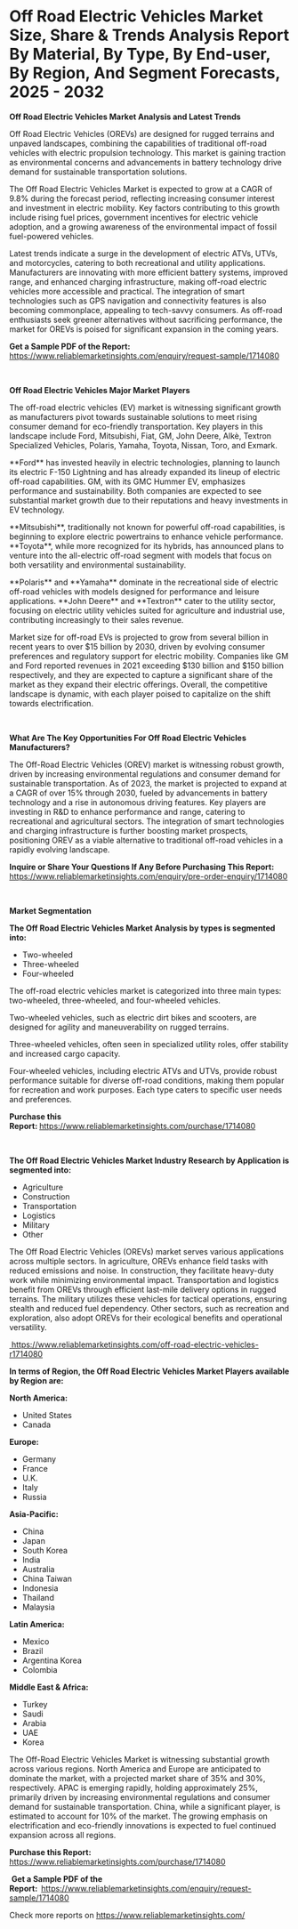 <p><h1>Off Road Electric Vehicles Market Size, Share & Trends Analysis Report By Material, By Type, By End-user, By Region, And Segment Forecasts, 2025 - 2032</h1></p><p><strong>Off Road Electric Vehicles Market Analysis and Latest Trends</strong></p>
<p><p>Off Road Electric Vehicles (OREVs) are designed for rugged terrains and unpaved landscapes, combining the capabilities of traditional off-road vehicles with electric propulsion technology. This market is gaining traction as environmental concerns and advancements in battery technology drive demand for sustainable transportation solutions.</p><p>The Off Road Electric Vehicles Market is expected to grow at a CAGR of 9.8% during the forecast period, reflecting increasing consumer interest and investment in electric mobility. Key factors contributing to this growth include rising fuel prices, government incentives for electric vehicle adoption, and a growing awareness of the environmental impact of fossil fuel-powered vehicles.</p><p>Latest trends indicate a surge in the development of electric ATVs, UTVs, and motorcycles, catering to both recreational and utility applications. Manufacturers are innovating with more efficient battery systems, improved range, and enhanced charging infrastructure, making off-road electric vehicles more accessible and practical. The integration of smart technologies such as GPS navigation and connectivity features is also becoming commonplace, appealing to tech-savvy consumers. As off-road enthusiasts seek greener alternatives without sacrificing performance, the market for OREVs is poised for significant expansion in the coming years.</p></p>
<p><strong>Get a Sample PDF of the Report:&nbsp;</strong> <a href="https://www.reliablemarketinsights.com/enquiry/request-sample/1714080?utm_campaign=3369&utm_medium=2&utm_source=Github&utm_content=ia&utm_term=30032025&utm_id=off-road-electric-vehicles">https://www.reliablemarketinsights.com/enquiry/request-sample/1714080</a></p>
<p>&nbsp;</p>
<p><strong>Off Road Electric Vehicles Major Market Players</strong></p>
<p><p>The off-road electric vehicles (EV) market is witnessing significant growth as manufacturers pivot towards sustainable solutions to meet rising consumer demand for eco-friendly transportation. Key players in this landscape include Ford, Mitsubishi, Fiat, GM, John Deere, Alkè, Textron Specialized Vehicles, Polaris, Yamaha, Toyota, Nissan, Toro, and Exmark.</p><p>**Ford** has invested heavily in electric technologies, planning to launch its electric F-150 Lightning and has already expanded its lineup of electric off-road capabilities. GM, with its GMC Hummer EV, emphasizes performance and sustainability. Both companies are expected to see substantial market growth due to their reputations and heavy investments in EV technology.</p><p>**Mitsubishi**, traditionally not known for powerful off-road capabilities, is beginning to explore electric powertrains to enhance vehicle performance. **Toyota**, while more recognized for its hybrids, has announced plans to venture into the all-electric off-road segment with models that focus on both versatility and environmental sustainability.</p><p>**Polaris** and **Yamaha** dominate in the recreational side of electric off-road vehicles with models designed for performance and leisure applications. **John Deere** and **Textron** cater to the utility sector, focusing on electric utility vehicles suited for agriculture and industrial use, contributing increasingly to their sales revenue.</p><p>Market size for off-road EVs is projected to grow from several billion in recent years to over $15 billion by 2030, driven by evolving consumer preferences and regulatory support for electric mobility. Companies like GM and Ford reported revenues in 2021 exceeding $130 billion and $150 billion respectively, and they are expected to capture a significant share of the market as they expand their electric offerings. Overall, the competitive landscape is dynamic, with each player poised to capitalize on the shift towards electrification.</p></p>
<p>&nbsp;</p>
<p><strong>What Are The Key Opportunities For Off Road Electric Vehicles Manufacturers?</strong></p>
<p><p>The Off-Road Electric Vehicles (OREV) market is witnessing robust growth, driven by increasing environmental regulations and consumer demand for sustainable transportation. As of 2023, the market is projected to expand at a CAGR of over 15% through 2030, fueled by advancements in battery technology and a rise in autonomous driving features. Key players are investing in R&D to enhance performance and range, catering to recreational and agricultural sectors. The integration of smart technologies and charging infrastructure is further boosting market prospects, positioning OREV as a viable alternative to traditional off-road vehicles in a rapidly evolving landscape.</p></p>
<p><strong>Inquire or Share Your Questions If Any Before Purchasing This Report:</strong> <a href="https://www.reliablemarketinsights.com/enquiry/pre-order-enquiry/1714080?utm_campaign=3369&utm_medium=2&utm_source=Github&utm_content=ia&utm_term=30032025&utm_id=off-road-electric-vehicles">https://www.reliablemarketinsights.com/enquiry/pre-order-enquiry/1714080</a></p>
<p>&nbsp;</p>
<p><strong>Market Segmentation</strong></p>
<p><strong>The Off Road Electric Vehicles Market Analysis by types is segmented into:</strong></p>
<p><ul><li>Two-wheeled</li><li>Three-wheeled</li><li>Four-wheeled</li></ul></p>
<p><p>The off-road electric vehicles market is categorized into three main types: two-wheeled, three-wheeled, and four-wheeled vehicles. </p><p>Two-wheeled vehicles, such as electric dirt bikes and scooters, are designed for agility and maneuverability on rugged terrains. </p><p>Three-wheeled vehicles, often seen in specialized utility roles, offer stability and increased cargo capacity. </p><p>Four-wheeled vehicles, including electric ATVs and UTVs, provide robust performance suitable for diverse off-road conditions, making them popular for recreation and work purposes. Each type caters to specific user needs and preferences.</p></p>
<p><strong>Purchase this Report:&nbsp;</strong><a href="https://www.reliablemarketinsights.com/purchase/1714080?utm_campaign=3369&utm_medium=2&utm_source=Github&utm_content=ia&utm_term=30032025&utm_id=off-road-electric-vehicles">https://www.reliablemarketinsights.com/purchase/1714080</a></p>
<p>&nbsp;</p>
<p><strong>The Off Road Electric Vehicles Market Industry Research by Application is segmented into:</strong></p>
<p><ul><li>Agriculture</li><li>Construction</li><li>Transportation</li><li>Logistics</li><li>Military</li><li>Other</li></ul></p>
<p><p>The Off Road Electric Vehicles (OREVs) market serves various applications across multiple sectors. In agriculture, OREVs enhance field tasks with reduced emissions and noise. In construction, they facilitate heavy-duty work while minimizing environmental impact. Transportation and logistics benefit from OREVs through efficient last-mile delivery options in rugged terrains. The military utilizes these vehicles for tactical operations, ensuring stealth and reduced fuel dependency. Other sectors, such as recreation and exploration, also adopt OREVs for their ecological benefits and operational versatility.</p></p>
<p><a href="https://www.reliablemarketinsights.com/off-road-electric-vehicles-r1714080?utm_campaign=3369&utm_medium=2&utm_source=Github&utm_content=ia&utm_term=30032025&utm_id=off-road-electric-vehicles">&nbsp;https://www.reliablemarketinsights.com/off-road-electric-vehicles-r1714080</a></p>
<p><strong>In terms of Region, the Off Road Electric Vehicles Market Players available by Region are:</strong></p>
<p>
    <p> <strong> North America: </strong>
        <ul>
            <li>United States</li>
            <li>Canada</li>
        </ul>
        </p> 
    <p> <strong> Europe: </strong>
        <ul>
            <li>Germany</li>
            <li>France</li>
            <li>U.K.</li>
            <li>Italy</li>
            <li>Russia</li>
        </ul>
        </p> 
    <p> <strong> Asia-Pacific: </strong>
        <ul>
            <li>China</li>
            <li>Japan</li>
            <li>South Korea</li>
            <li>India</li>
            <li>Australia</li>
            <li>China Taiwan</li>
            <li>Indonesia</li>
            <li>Thailand</li>
            <li>Malaysia</li>
        </ul>
        </p> 
    <p> <strong> Latin America: </strong>
        <ul>
            <li>Mexico</li>
            <li>Brazil</li>
            <li>Argentina Korea</li>
            <li>Colombia</li>
        </ul>
        </p> 
    <p> <strong> Middle East & Africa: </strong>
        <ul>
            <li>Turkey</li>
            <li>Saudi</li>
            <li>Arabia</li>
            <li>UAE</li>
            <li>Korea</li>
        </ul>
    </p>
    </p>
<p><p>The Off-Road Electric Vehicles Market is witnessing substantial growth across various regions. North America and Europe are anticipated to dominate the market, with a projected market share of 35% and 30%, respectively. APAC is emerging rapidly, holding approximately 25%, primarily driven by increasing environmental regulations and consumer demand for sustainable transportation. China, while a significant player, is estimated to account for 10% of the market. The growing emphasis on electrification and eco-friendly innovations is expected to fuel continued expansion across all regions.</p></p>
<p><strong>Purchase this Report: </strong><a href="https://www.reliablemarketinsights.com/purchase/1714080?utm_campaign=3369&utm_medium=2&utm_source=Github&utm_content=ia&utm_term=30032025&utm_id=off-road-electric-vehicles">https://www.reliablemarketinsights.com/purchase/1714080</a></p>
<p>&nbsp;<strong>Get a Sample PDF of the Report:&nbsp;&nbsp;</strong><a href="https://www.reliablemarketinsights.com/enquiry/request-sample/1714080?utm_campaign=3369&utm_medium=2&utm_source=Github&utm_content=ia&utm_term=30032025&utm_id=off-road-electric-vehicles">https://www.reliablemarketinsights.com/enquiry/request-sample/1714080</a></p>
<p><strong></strong></p>
<p>Check more reports on <a href="https://www.reliablemarketinsights.com/?utm_campaign=3369&utm_medium=2&utm_source=Github&utm_content=ia&utm_term=30032025&utm_id=off-road-electric-vehicles">https://www.reliablemarketinsights.com/</a></p>